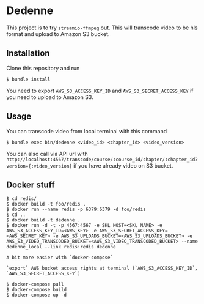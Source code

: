 # Dedenne

This project is to try `streamio-ffmpeg` out. This will transcode video to be hls format and upload to Amazon S3 bucket.

## Installation

Clone this repository and run

    $ bundle install

You need to export `AWS_S3_ACCESS_KEY_ID` and `AWS_S3_SECRET_ACCESS_KEY` if you need to upload to Amazon S3.

## Usage

You can transcode video from local terminal with this command

    $ bundle exec bin/dedenne <video_id> <chapter_id> <video_version>

You can also call via API url with `http://localhost:4567/transcode/course/:course_id/chapter/:chapter_id?version={:video_version}` if you have already video on S3 bucket.

## Docker stuff

    $ cd redis/
    $ docker build -t foo/redis .
    $ docker run --name redis -p 6379:6379 -d foo/redis
    $ cd ..
    $ docker build -t dedenne .
    $ docker run -d -t -p 4567:4567 -e SKL_HOST=<SKL_NAME> -e AWS_S3_ACCESS_KEY_ID=<AWS_KEY> -e AWS_S3_SECRET_ACCESS_KEY=<AWS_SECRET_KEY> -e AWS_S3_UPLOADS_BUCKET=<AWS_S3_UPLOADS_BUCKET> -e AWS_S3_VIDEO_TRANSCODED_BUCKET=<AWS_S3_VIDEO_TRANSCODED_BUCKET> --name dedenne_local --link redis:redis dedenne

    A bit more easier with `docker-compose`

    `export` AWS bucket access rights at terminal (`AWS_S3_ACCESS_KEY_ID`, `AWS_S3_SECRET_ACCESS_KEY`)

    $ docker-compose pull
    $ docker-compose build
    $ docker-compose up -d
